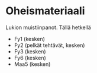 # Oheismateriaali
Lukion muistiinpanot.
Tällä hetkellä 
- Fy1 (kesken)
- Fy2 (pelkät tehtävät, kesken)
- Fy3 (kesken)
- Fy6 (kesken)
- Maa5 (kesken)
